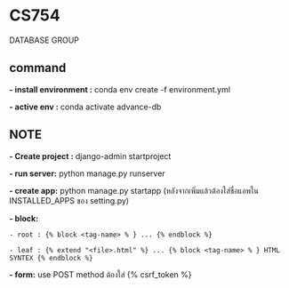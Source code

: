 # CS754
DATABASE GROUP 

## command

**- install environment :** conda env create -f environment.yml

**- active env :** conda activate advance-db

## NOTE

**- Create project :** django-admin startproject <project-name>

**- run server:** python manage.py runserver

**- create app:** python manage.py startapp <app-name> (หลังจากเพิ่มแล้วต้องใส่ชื่อแอพใน INSTALLED_APPS ของ setting.py)

**- block:** 

    - root : {% block <tag-name> % } ... {% endblock %}
    
    - leaf : {% extend "<file>.html" %} ... {% block <tag-name> % } HTML SYNTEX {% endblock %}

**- form:** use POST method ต้องใส่ {% csrf_token %}
<!--  NOT USE (hint) -> models 

Migration -> นำ model(domain class) ไปสร้าง table ใน database

- python manage.py makemigrations -> สร้างไฟล์ migration

- python manage.py makemigrate -> นำ app ไปใช้

- python manage.py createsuperuser -> สร้าง admin (ต้องไประบุ table ที่จัดการได้ใน admin.py ด้วย admin.site.register(<modelname>))

 -->
